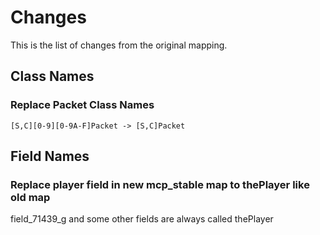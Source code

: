 # Changes
This is the list of changes from the original mapping.
## Class Names
### Replace Packet Class Names
~~~regex
[S,C][0-9][0-9A-F]Packet -> [S,C]Packet
~~~
## Field Names
### Replace player field in new mcp_stable map to thePlayer like old map
field_71439_g and some other fields are always called thePlayer